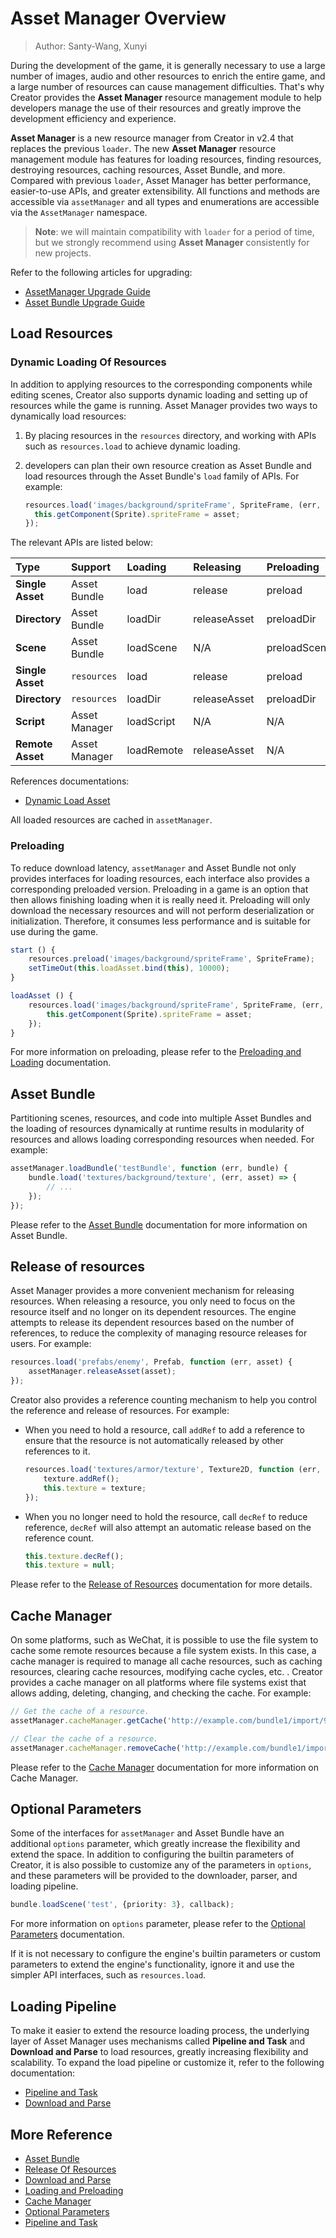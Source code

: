 # Asset Manager Overview

> Author: Santy-Wang, Xunyi

During the development of the game, it is generally necessary to use a large number of images, audio and other resources to enrich the entire game, and a large number of resources can cause management difficulties. That's why Creator provides the **Asset Manager** resource management module to help developers manage the use of their resources and greatly improve the development efficiency and experience.

**Asset Manager** is a new resource manager from Creator in v2.4 that replaces the previous `loader`. The new **Asset Manager** resource management module has features for loading resources, finding resources, destroying resources, caching resources, Asset Bundle, and more. Compared with previous `loader`, Asset Manager has better performance, easier-to-use APIs, and greater extensibility. All functions and methods are accessible via `assetManager` and all types and enumerations are accessible via the `AssetManager` namespace.

> **Note**: we will maintain compatibility with `loader` for a period of time, but we strongly recommend using **Asset Manager** consistently for new projects.

Refer to the following articles for upgrading:
- [AssetManager Upgrade Guide](asset-manager-upgrade-guide.md)
- [Asset Bundle Upgrade Guide](subpackage-upgrade-guide.md)

## Load Resources

### Dynamic Loading Of Resources

In addition to applying resources to the corresponding components while editing scenes, Creator also supports dynamic loading and setting up of resources while the game is running. Asset Manager provides two ways to dynamically load resources:

1. By placing resources in the `resources` directory, and working with APIs such as `resources.load` to achieve dynamic loading.
2. developers can plan their own resource creation as Asset Bundle and load resources through the Asset Bundle's `load` family of APIs. For example:

    ```typescript
    resources.load('images/background/spriteFrame', SpriteFrame, (err, asset) => {
      this.getComponent(Sprite).spriteFrame = asset;
    });
    ```

The relevant APIs are listed below:

| Type | Support | Loading | Releasing | Preloading | Querying | Search |
| :-- | :-- | :-- | :-- | :-- | :-- |:-- |
| **Single Asset** | Asset Bundle   | load       | release      | preload      | get | getInfoWithPath |
| **Directory**    | Asset Bundle   | loadDir    | releaseAsset | preloadDir   | N/A | getDirWithPath  |
| **Scene**        | Asset Bundle   | loadScene  | N/A          | preloadScene | N/A | getSceneInfo    |
| **Single Asset** | `resources` | load       | release      | preload      | get | getInfoWithPath |
| **Directory**    | `resources` | loadDir    | releaseAsset | preloadDir   | N/A | getDirWithPath  |
| **Script**       | Asset Manager  | loadScript | N/A          | N/A          | N/A | N/A             |
| **Remote Asset** | Asset Manager  | loadRemote | releaseAsset | N/A          | N/A | N/A             |

References documentations:

- [Dynamic Load Asset](dynamic-load-resources.md)

All loaded resources are cached in `assetManager`.

### Preloading

To reduce download latency, `assetManager` and Asset Bundle not only provides interfaces for loading resources, each interface also provides a corresponding preloaded version. Preloading in a game is an option that then allows finishing loading when it is really need it. Preloading will only download the necessary resources and will not perform deserialization or initialization. Therefore, it consumes less performance and is suitable for use during the game.

```typescript
start () {
    resources.preload('images/background/spriteFrame', SpriteFrame);
    setTimeOut(this.loadAsset.bind(this), 10000);
}

loadAsset () {
    resources.load('images/background/spriteFrame', SpriteFrame, (err, asset) => {
        this.getComponent(Sprite).spriteFrame = asset;
    });
}
```

For more information on preloading, please refer to the [Preloading and Loading](preload-load.md) documentation.

## Asset Bundle

Partitioning scenes, resources, and code into multiple Asset Bundles and the loading of resources dynamically at runtime results in modularity of resources and allows loading corresponding resources when needed. For example:

```typescript
assetManager.loadBundle('testBundle', function (err, bundle) {
    bundle.load('textures/background/texture', (err, asset) => {
        // ...
    });
});
```

Please refer to the [Asset Bundle](bundle.md) documentation for more information on Asset Bundle.

## Release of resources

Asset Manager provides a more convenient mechanism for releasing resources. When releasing a resource, you only need to focus on the resource itself and no longer on its dependent resources. The engine attempts to release its dependent resources based on the number of references, to reduce the complexity of managing resource releases for users. For example:

```typescript
resources.load('prefabs/enemy', Prefab, function (err, asset) {
    assetManager.releaseAsset(asset);
});
```

Creator also provides a reference counting mechanism to help you control the reference and release of resources. For example:

- When you need to hold a resource, call `addRef` to add a reference to ensure that the resource is not automatically released by other references to it.

  ```typescript
  resources.load('textures/armor/texture', Texture2D, function (err, texture) {
      texture.addRef();
      this.texture = texture;
  });
  ```

- When you no longer need to hold the resource, call `decRef` to reduce reference, `decRef` will also attempt an automatic release based on the reference count.

  ```typescript
  this.texture.decRef();
  this.texture = null;
  ```

Please refer to the [Release of Resources](release-manager.md) documentation for more details.

## Cache Manager

On some platforms, such as WeChat, it is possible to use the file system to cache some remote resources because a file system exists. In this case, a cache manager is required to manage all cache resources, such as caching resources, clearing cache resources, modifying cache cycles, etc. . Creator provides a cache manager on all platforms where file systems exist that allows adding, deleting, changing, and checking the cache. For example:

```typescript
// Get the cache of a resource.
assetManager.cacheManager.getCache('http://example.com/bundle1/import/9a/9aswe123-dsqw-12xe-123xqawe12.json');

// Clear the cache of a resource.
assetManager.cacheManager.removeCache('http://example.com/bundle1/import/9a/9aswe123-dsqw-12xe-123xqawe12.json');
```

Please refer to the [Cache Manager](cache-manager.md) documentation for more information on Cache Manager.

## Optional Parameters

Some of the interfaces for `assetManager` and Asset Bundle have an additional `options` parameter, which greatly increase the flexibility and extend the space. In addition to configuring the builtin parameters of Creator, it is also possible to customize any of the parameters in `options`, and these parameters will be provided to the downloader, parser, and loading pipeline.

```typescript
bundle.loadScene('test', {priority: 3}, callback);
```

For more information on `options` parameter, please refer to the [Optional Parameters](options.md) documentation.

If it is not necessary to configure the engine's builtin parameters or custom parameters to extend the engine's functionality, ignore it and use the simpler API interfaces, such as `resources.load`.

## Loading Pipeline

To make it easier to extend the resource loading process, the underlying layer of Asset Manager uses mechanisms called **Pipeline and Task** and **Download and Parse** to load resources, greatly increasing flexibility and scalability. To expand the load pipeline or customize it, refer to the following documentation:

- [Pipeline and Task](pipeline-task.md)
- [Download and Parse](downloader-parser.md)

## More Reference

- [Asset Bundle](bundle.md)
- [Release Of Resources](release-manager.md)
- [Download and Parse](downloader-parser.md)
- [Loading and Preloading](preload-load.md)
- [Cache Manager](cache-manager.md)
- [Optional Parameters](options.md)
- [Pipeline and Task](pipeline-task.md)

